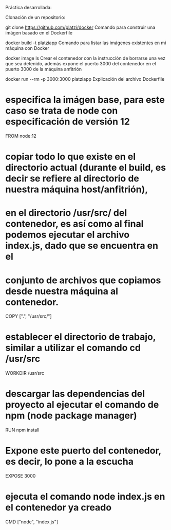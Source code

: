 Práctica desarrollada:

Clonación de un repositorio:

git clone https://github.com/platzi/docker
Comando para construir una imágen basado en el Dockerfile

docker build -t platziapp
Comando para listar las imágenes existentes en mi máquina con Docker

docker image ls
Crear el contenedor con la instrucción de borrarse una vez que sea detenido, además expone el puerto 3000 del contenedor en el puerto 3000 de la máquina anfitrión

docker run --rm -p 3000:3000 platziapp
Explicación del archivo Dockerfile

# especifica la imágen base, para este caso se trata de node con especificación de versión 12
FROM node:12

# copiar todo lo que existe en el directorio actual (durante el build, es decir se refiere al directorio de nuestra máquina host/anfitrión), 
# en el directorio /usr/src/ del contenedor, es así como al final podemos ejecutar el archivo index.js, dado que se encuentra en el 
# conjunto de archivos que copiamos desde nuestra máquina al contenedor.
COPY [".", "/usr/src/"]

# establecer el directorio de trabajo, similar a utilizar el comando cd /usr/src
WORKDIR /usr/src

# descargar las dependencias del proyecto al ejecutar el comando de npm (node package manager)
RUN npm install

# Expone este puerto del contenedor, es decir, lo pone a la escucha
EXPOSE 3000

# ejecuta el comando node index.js en el contenedor ya creado
CMD ["node", "index.js"]
